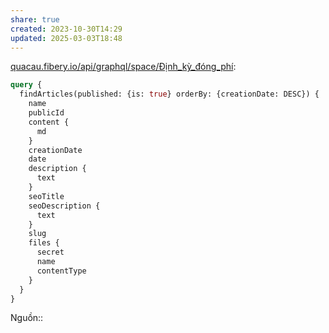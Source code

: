 ```yaml
---
share: true
created: 2023-10-30T14:29
updated: 2025-03-03T18:48
---
```

[quacau.fibery.io/api/graphql/space/Định\_kỳ\_đóng\_phí](https://quacau.fibery.io/api/graphql/space/Định_kỳ_đóng_phí):
```graphql
query {
  findArticles(published: {is: true} orderBy: {creationDate: DESC}) {
    name
    publicId
    content {
      md
    }
    creationDate
    date
    description {
      text
    }
    seoTitle
    seoDescription {
      text
    }
    slug
    files {
      secret
      name
      contentType
    }
  }
}
```
Nguồn:: 